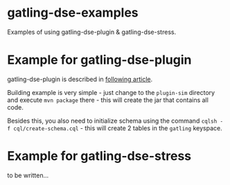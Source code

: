 # gatling-dse-examples

Examples of using gatling-dse-plugin & gatling-dse-stress.

# Example for gatling-dse-plugin

gatling-dse-plugin is described in [following article](http://alexott.net/files/gatling-dse-plugin/gatling-dse-plugin.html).

Building example is very simple - just change to the `plugin-sim` directory and execute `mvn package` there - this will create the jar that contains all code.

Besides this, you also need to initialize schema using the command `cqlsh -f cql/create-schema.cql` - this will create 2 tables in the `gatling` keyspace.

# Example for gatling-dse-stress

to be written...
